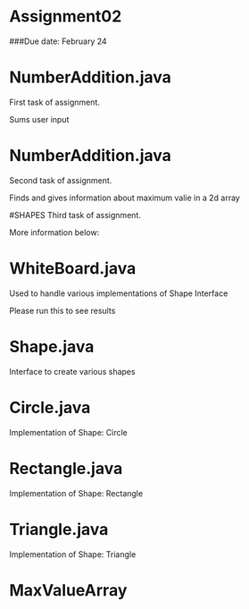 # Assignment02
###Due date:
February 24

# NumberAddition.java
First task of assignment.

Sums user input

# NumberAddition.java
Second task of assignment.

Finds and gives information about maximum valie in a 2d array

#SHAPES
Third task of assignment.

More information below:

# WhiteBoard.java
Used to handle various implementations of Shape Interface

Please run this to see results 

# Shape.java
Interface to create various shapes

# Circle.java
Implementation of Shape: Circle

# Rectangle.java
Implementation of Shape: Rectangle

# Triangle.java
Implementation of Shape: Triangle

# MaxValueArray






